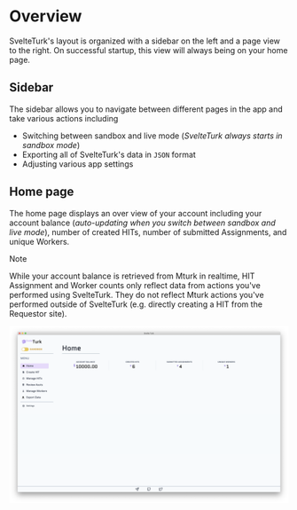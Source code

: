 # Overview

SvelteTurk's layout is organized with a sidebar on the left and a page view to the right. On successful startup, this view will always being on your home page.

## Sidebar 

The sidebar allows you to navigate between different pages in the app and take various actions including

- Switching between sandbox and live mode (*SvelteTurk always starts in sandbox mode*)
- Exporting all of SvelteTurk's data in `JSON` format
- Adjusting various app settings

## Home page

The home page displays an over view of your account including your account balance (*auto-updating when you switch between sandbox and live mode*), number of created HITs, number of submitted Assignments, and unique Workers.

> [!NOTE]
> While your account balance is retrieved from Mturk in realtime, HIT Assignment and Worker counts only reflect data from actions you've performed using SvelteTurk. They do not reflect Mturk actions you've performed outside of SvelteTurk (e.g. directly creating a HIT from the Requestor site).

![](assets/homepage.png)